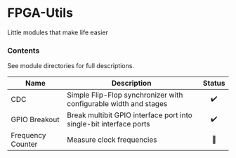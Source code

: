 # FPGA-Utils

Little modules that make life easier

### Contents

See module directories for full descriptions.

| Name              | Description                                                        | Status             | 
| ----------------- | ------------------------------------------------------------------ | :----------------: |
| CDC               | Simple Flip-Flop synchronizer with configurable width and stages   | :heavy_check_mark: |
| GPIO Breakout     | Break multibit GPIO interface port into single-bit interface ports | :heavy_check_mark: |
| Frequency Counter | Measure clock frequencies                                          | :construction: |
